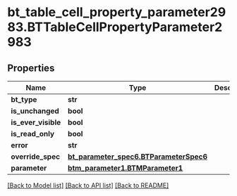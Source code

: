 # bt_table_cell_property_parameter2983.BTTableCellPropertyParameter2983

## Properties
Name | Type | Description | Notes
------------ | ------------- | ------------- | -------------
**bt_type** | **str** |  | [optional] 
**is_unchanged** | **bool** |  | [optional] 
**is_ever_visible** | **bool** |  | [optional] 
**is_read_only** | **bool** |  | [optional] 
**error** | **str** |  | [optional] 
**override_spec** | [**bt_parameter_spec6.BTParameterSpec6**](BTParameterSpec6.md) |  | [optional] 
**parameter** | [**btm_parameter1.BTMParameter1**](BTMParameter1.md) |  | [optional] 

[[Back to Model list]](../README.md#documentation-for-models) [[Back to API list]](../README.md#documentation-for-api-endpoints) [[Back to README]](../README.md)


